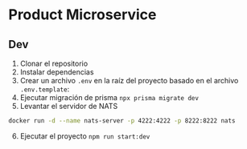 # Product Microservice

## Dev

1. Clonar el repositorio
2. Instalar dependencias
3. Crear un archivo `.env` en la raíz del proyecto basado en el archivo `.env.template`:
4. Ejecutar migración de prisma `npx prisma migrate dev`
5. Levantar el servidor de NATS

```bash
docker run -d --name nats-server -p 4222:4222 -p 8222:8222 nats
```

6. Ejecutar el proyecto `npm run start:dev`

